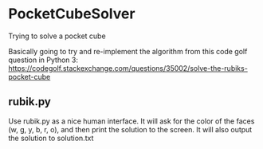# PocketCubeSolver
Trying to solve a pocket cube

Basically going to try and re-implement the algorithm from this code golf question in Python 3:
https://codegolf.stackexchange.com/questions/35002/solve-the-rubiks-pocket-cube

## rubik.py

Use rubik.py as a nice human interface. It will ask for the color of the faces (w, g, y, b, r, o), and
then print the solution to the screen. It will also output the solution to solution.txt
